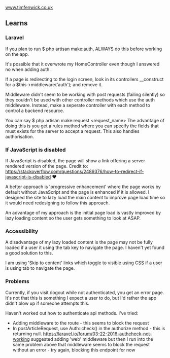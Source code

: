 www.timfenwick.co.uk

## Learns
### Laravel
If you plan to run $ php artisan make:auth, ALWAYS do this before working on the app.

It's possible that it overwrote my HomeController even though I answered no when adding auth.

If a page is redirecting to the login screen, look in its controllers __construct for a  $this->middleware('auth'); and remove it.

Middleware didn't seem to be working with post requests (failing silently) so they couldn't be used with other controller methods which use the auth middleware.
Instead, make a seperate controller with each method to control a backend resource.

You can say $ php artisan make:request <request_name>
The advantage of doing this is you get a rules method where you can specify the fields that must exists for the server to accept a request.
This also handles authorisation.
    
### If JavaScript is disabled
If JavaScript is disabled, the page will show a link offering a server rendered version of the page.
Credit to: https://stackoverflow.com/questions/2489376/how-to-redirect-if-javascript-is-disabled :heart:

A better approach is 'progressive enhancement' where the page works by default without JavaScript and the page is enhanced if it is allowed. I designed the site to lazy load the main content to improve page load time so it would need redesigning to follow this approach.

An advantage of my approach is the initial page load is vastly improved by lazy loading content so the user gets something to look at ASAP.

### Accessibility
A disadvantage of my lazy loaded content is the page may not be fully loaded if a user it using the tab key to navigate the page. I haven't yet found a good solution to this.

I am using 'Skip to content' links which toggle to visible using CSS if a user is using tab to navigate the page.

### Problems
Currently, if you visit /logout while not authenticated, you get an error page.
It's not that this is something I expect a user to do, but I'd rather the app didn't blow up if someone attempts this.

Haven't worked out how to authenticate api methods. I've tried:
- Adding middleware to the route - this seems to block the request
- In postArticleRequest, use Auth::check() in the authorize method - this is returning null. https://laravel.io/forum/03-22-2016-authcheck-not-working suggested adding 'web' middleware but then I run into the same problem above that middleware seems to block the request without an error - try again, blocking this endpoint for now
